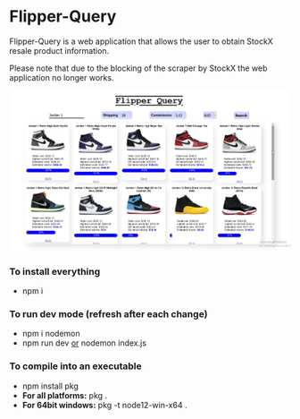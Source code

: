 # Flipper-Query
Flipper-Query is a web application that allows the user to obtain StockX resale product information.

Please note that due to the blocking of the scraper by StockX the web application no longer works.

![Flipper Query](./images/showcase.png)

### To install everything
- npm i

### To run dev mode (refresh after each change)
- npm i nodemon
- npm run dev <u>or</u> nodemon index.js

### To compile into an executable
- npm install pkg
- <b>For all platforms:</b> pkg .
- <b>For 64bit windows:</b> pkg -t node12-win-x64 .
